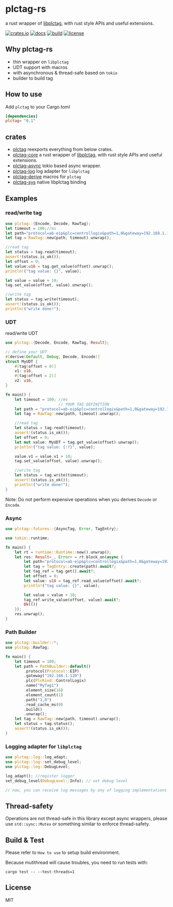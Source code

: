 # plctag-rs

a rust wrapper of [libplctag](https://github.com/libplctag/libplctag), with rust style APIs and useful extensions.

[![crates.io](https://img.shields.io/crates/v/plctag.svg)](https://crates.io/crates/plctag)
[![docs](https://docs.rs/plctag/badge.svg)](https://docs.rs/plctag)
[![build](https://github.com/joylei/plctag-rs/workflows/Test%20and%20Build/badge.svg?branch=master)](https://github.com/joylei/plctag-rs/actions?query=workflow%3A%22Test+and+Build%22)
[![license](https://img.shields.io/crates/l/plctag.svg)](https://github.com/joylei/plctag-rs/blob/master/LICENSE)

## Why plctag-rs

- thin wrapper on `libplctag`
- UDT support with macros
- with asynchronous & thread-safe based on `tokio`
- builder to build tag

## How to use

Add `plctag` to your Cargo.toml

```toml
[dependencies]
plctag= "0.1"
```

## crates

- [plctag](https://crates.io/crates/plctag) reexports everything from below crates.
- [plctag-core](https://crates.io/crates/plctag-core) a rust wrapper of [libplctag](https://github.com/libplctag/libplctag), with rust style APIs and useful extensions.
- [plctag-async](https://crates.io/crates/plctag-async) tokio based async wrapper.
- [plctag-log](https://crates.io/crates/plctag-log) log adapter for `libplctag`
- [plctag-derive](https://crates.io/crates/plctag-derive) macros for `plctag`
- [plctag-sys](https://crates.io/crates/plctag-sys) native libplctag binding

## Examples

### read/write tag

```rust
use plctag::{Encode, Decode, RawTag};
let timeout = 100;//ms
let path="protocol=ab-eip&plc=controllogix&path=1,0&gateway=192.168.1.120&name=MyTag1&elem_count=1&elem_size=16";// YOUR TAG DEFINITION
let tag = RawTag::new(path, timeout).unwrap();

//read tag
let status = tag.read(timeout);
assert!(status.is_ok());
let offset = 0;
let value:u16 = tag.get_value(offset).unwrap();
println!("tag value: {}", value);

let value = value + 10;
tag.set_value(offset, value).unwrap();

//write tag
let status = tag.write(timeout);
assert!(status.is_ok());
println!("write done!");
```

### UDT

read/write UDT

```rust
use plctag::{Decode, Encode, RawTag, Result};

// define your UDT
#[derive(Default, Debug, Decode, Encode)]
struct MyUDT {
    #[tag(offset = 0)]
    v1: u16,
    #[tag(offset = 2)]
    v2: u16,
}

fn main() {
    let timeout = 100; //ms
                       // YOUR TAG DEFINITION
    let path = "protocol=ab-eip&plc=controllogix&path=1,0&gateway=192.168.1.120&name=MyTag2&elem_count=2&elem_size=16";
    let tag = RawTag::new(path, timeout).unwrap();

    //read tag
    let status = tag.read(timeout);
    assert!(status.is_ok());
    let offset = 0;
    let mut value: MyUDT = tag.get_value(offset).unwrap();
    println!("tag value: {:?}", value);

    value.v1 = value.v1 + 10;
    tag.set_value(offset, value).unwrap();

    //write tag
    let status = tag.write(timeout);
    assert!(status.is_ok());
    println!("write done!");
}
```

Note:
Do not perform expensive operations when you derives `Decode` or `Encode`.

### Async

```rust
use plctag::futures::{AsyncTag, Error, TagEntry};

use tokio::runtime;

fn main() {
    let rt = runtime::Runtime::new().unwrap();
    let res: Result<_, Error> = rt.block_on(async {
        let path="protocol=ab-eip&plc=controllogix&path=1,0&gateway=192.168.1.120&name=MyTag1&elem_count=1&elem_size=16"; // YOUR TAG DEFINITION
        let tag = TagEntry::create(path).await?;
        let tag_ref = tag.get().await?;
        let offset = 0;
        let value: u16 = tag_ref.read_value(offset).await?;
        println!("tag value: {}", value);

        let value = value + 10;
        tag_ref.write_value(offset, value).await?;
        Ok(())
    });
    res.unwrap();
}

```

### Path Builder

```rust
use plctag::builder::*;
use plctag::RawTag;

fn main() {
    let timeout = 100;
    let path = PathBuilder::default()
        .protocol(Protocol::EIP)
        .gateway("192.168.1.120")
        .plc(PlcKind::ControlLogix)
        .name("MyTag1")
        .element_size(16)
        .element_count(1)
        .path("1,0")
        .read_cache_ms(0)
        .build()
        .unwrap();
    let tag = RawTag::new(path, timeout).unwrap();
    let status = tag.status();
    assert!(status.is_ok());
}

```

### Logging adapter for `libplctag`

```rust
use plctag::log::log_adapt;
use plctag::log::set_debug_level;
use plctag::log::DebugLevel;

log_adapt(); //register logger
set_debug_level(DebugLevel::Info); // set debug level

// now, you can receive log messages by any of logging implementations of crate `log`

```

## Thread-safety

Operations are not thread-safe in this library except async wrappers, please use `std::sync::Mutex` or something similar to enforce thread-safety.

## Build & Test

Please refer to `How to use` to setup build environment.

Because mutithread will cause troubles, you need to run tests with:

```shell
cargo test -- --test-threads=1
```

## License

MIT

